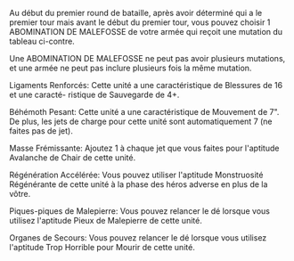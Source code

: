 Au début du premier round de bataille, après avoir déterminé qui a le premier tour mais avant le début du premier tour, vous pouvez choisir 1 ABOMINATION DE MALEFOSSE de votre armée qui reçoit une mutation du tableau ci-contre.

Une ABOMINATION DE MALEFOSSE ne peut pas avoir plusieurs mutations, et une armée ne peut pas inclure plusieurs fois la même mutation.

Ligaments Renforcés: Cette unité a une caractéristique de Blessures de 16 et une caracté- ristique de Sauvegarde de 4+.

Béhémoth Pesant: Cette unité a une caractéristique de Mouvement de 7". De plus, les jets de charge pour cette unité sont automatiquement 7 (ne faites pas de jet).

Masse Frémissante: Ajoutez 1 à chaque jet que vous faites pour l'aptitude Avalanche de Chair de cette unité.

Régénération Accélérée: Vous pouvez utiliser l'aptitude Monstruosité Régénérante de cette unité à la phase des héros adverse en plus de la vôtre.

Piques-piques de Malepierre: Vous pouvez relancer le dé lorsque vous utilisez l'aptitude Pieux de Malepierre de cette unité.

Organes de Secours: Vous pouvez relancer le dé lorsque vous utilisez l'aptitude Trop Horrible pour Mourir de cette unité.